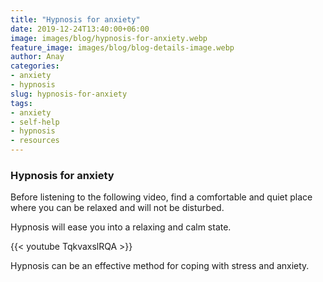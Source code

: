 ```yaml
---
title: "Hypnosis for anxiety"
date: 2019-12-24T13:40:00+06:00
image: images/blog/hypnosis-for-anxiety.webp
feature_image: images/blog/blog-details-image.webp
author: Anay
categories:
- anxiety
- hypnosis
slug: hypnosis-for-anxiety
tags:
- anxiety
- self-help
- hypnosis
- resources
---
```

### Hypnosis for anxiety


Before listening to the following video, find a comfortable and quiet place where you can be relaxed and will not be disturbed. 

Hypnosis will ease you into a relaxing and calm state. 

{{< youtube TqkvaxslRQA >}}

Hypnosis can be an effective method for coping with stress and anxiety.



